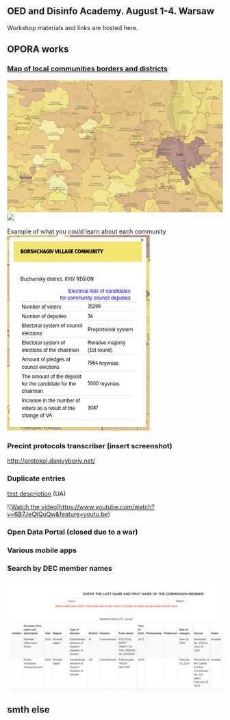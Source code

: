 ## OED and Disinfo Academy. August 1-4. Warsaw

Workshop materials and links are hosted here.

## OPORA works

### [Map of local communities borders and districts](https://www.oporaua.org/longrid/map_2020.html)

![](/img/map2020.png)
![](/img/communitymap.gif)

Example of what you could learn about each community
![](/img/borshch.png)

### Precint protocols transcriber (insert screenshot)
http://protokol.danivyboriv.net/

### Duplicate entries

[text description](https://danivyboriv.net/archives/779) (UA)

![[Watch the video](/img/duplentriesscreenshot.png)]https://www.youtube.com/watch?v=6B7JeQtQuQw&feature=youtu.be)

### Open Data Portal (closed due to a war)

### Various mobile apps

### Search by DEC member names
![](/img/tvkoporauaorg.png)

## smth else